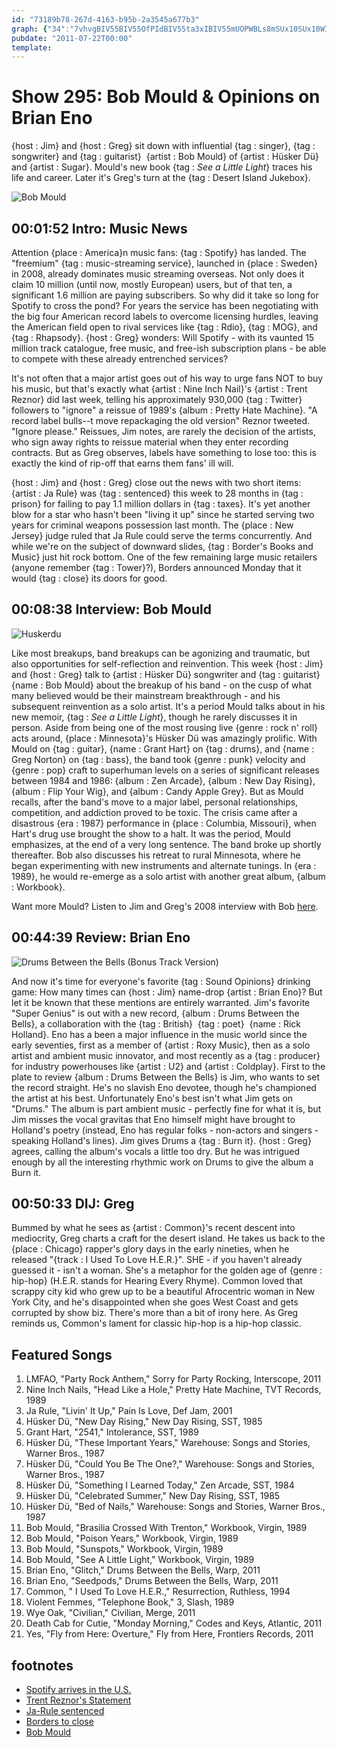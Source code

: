 ```yaml
---
id: "73189b78-267d-4163-b95b-2a3545a677b3"
graph: {"34":"7vhvgBIV55BIV55OfPIdBIV55ta3xIBIV55mUOPWBLs8mSUx10SUx10WI5TMWI5TMr2EcsBCQx8pUGfMBAK0OpUGfMWB31ZpUGfMpUGfMrz7MBBAK0OBCQx8BAK0OWB31ZlDMFTuEp1AJgqL9lDMFT","EE":"BGRoHSN41FSN41FZoRzZBJkyaSN41FBKDulSN41FBD5UhSN41FBHkxHSN41F3jrd1BD5UhBD5Uhs2R86BD5UhWG4VEBD5UhE3sPfBHkxHTARUiKpSjej8LuM","22F":"X6cfdgMit6igtknmckbYmckbYtr3Rb3koZSmckbY1QNn4mckbYBBhq7mckbYgMit6igtknYBP4xigtknYBP4xgqUbKBHm1GgMit6","2C9":"1MqICGM63V1MqICMOJ5z1MqICcseeE"}
pubdate: "2011-07-22T00:00"
template: 
---
```






# Show 295: Bob Mould & Opinions on Brian Eno

{host : Jim} and {host : Greg} sit down with influential {tag : singer}, {tag : songwriter} and {tag : guitarist}  {artist : Bob Mould} of {artist : Hüsker Dü} and {artist : Sugar}. Mould's new book {tag : *See a Little Light*} traces his life and career. Later it's Greg's turn at the {tag : Desert Island Jukebox}.

![Bob Mould](https://static.soundopinions.org/images/2011/bobmould.jpg)



## 00:01:52 Intro: Music News

Attention {place : America}n music fans: {tag : Spotify} has landed. The "freemium" {tag : music-streaming service}, launched in {place : Sweden} in 2008, already dominates music streaming overseas. Not only does it claim 10 million (until now, mostly European) users, but of that ten, a significant 1.6 million are paying subscribers. So why did it take so long for Spotify to cross the pond? For years the service has been negotiating with the big four American record labels to overcome licensing hurdles, leaving the American field open to rival services like {tag : Rdio}, {tag : MOG}, and {tag : Rhapsody}. {host : Greg} wonders: Will Spotify - with its vaunted 15 million track catalogue, free music, and free-ish subscription plans - be able to compete with these already entrenched services?

It's not often that a major artist goes out of his way to urge fans NOT to buy his music, but that's exactly what {artist : Nine Inch Nail}'s {artist : Trent Reznor} did last week, telling his approximately 930,000 {tag : Twitter} followers to "ignore" a reissue of 1989's {album : Pretty Hate Machine}. "A record label bulls--t move repackaging the old version" Reznor tweeted. "Ignore please." Reissues, Jim notes, are rarely the decision of the artists, who sign away rights to reissue material when they enter recording contracts. But as Greg observes, labels have something to lose too: this is exactly the kind of rip-off that earns them fans' ill will.

{host : Jim} and {host : Greg} close out the news with two short items: {artist : Ja Rule} was {tag : sentenced} this week to 28 months in {tag : prison} for failing to pay 1.1 million dollars in {tag : taxes}. It's yet another blow for a star who hasn't been "living it up" since he started serving two years for criminal weapons possession last month. The {place : New Jersey} judge ruled that Ja Rule could serve the terms concurrently. And while we're on the subject of downward slides, {tag : Border's Books and Music} just hit rock bottom. One of the few remaining large music retailers (anyone remember {tag : Tower}?), Borders announced Monday that it would {tag : close} its doors for good.



## 00:08:38 Interview: Bob Mould

![Huskerdu](https://static.soundopinions.org/assets/295/EE0.jpg)

Like most breakups, band breakups can be agonizing and traumatic, but also opportunities for self-reflection and reinvention. This week {host : Jim} and {host : Greg} talk to {artist : Hüsker Dü} songwriter and {tag : guitarist}  {name : Bob Mould} about the breakup of his band - on the cusp of what many believed would be their mainstream breakthrough - and his subsequent reinvention as a solo artist. It's a period Mould talks about in his new memoir, {tag : *See a Little Light*}, though he rarely discusses it in person. Aside from being one of the most rousing live {genre : rock n' roll} acts around, {place : Minnesota}'s Hüsker Dü was amazingly prolific. With Mould on {tag : guitar}, {name : Grant Hart} on {tag : drums}, and {name : Greg Norton} on {tag : bass}, the band took {genre : punk} velocity and {genre : pop} craft to superhuman levels on a series of significant releases between 1984 and 1986: {album : Zen Arcade}, {album : New Day Rising}, {album : Flip Your Wig}, and {album : Candy Apple Grey}. But as Mould recalls, after the band's move to a major label, personal relationships, competition, and addiction proved to be toxic. The crisis came after a disastrous {era : 1987} performance in {place : Columbia, Missouri}, when Hart's drug use brought the show to a halt. It was the period, Mould emphasizes, at the end of a very long sentence. The band broke up shortly thereafter. Bob also discusses his retreat to rural Minnesota, where he began experimenting with new instruments and alternate tunings. In {era : 1989}, he would re-emerge as a solo artist with another great album, {album : Workbook}.

Want more Mould? Listen to Jim and Greg's 2008 interview with Bob [here](/show/119/).



## 00:44:39 Review: Brian Eno

![Drums Between the Bells (Bonus Track Version)](https://static.soundopinions.org/assets/295/22F0.jpg)

And now it's time for everyone's favorite {tag : Sound Opinions} drinking game: How many times can {host : Jim} name-drop {artist : Brian Eno}? But let it be known that these mentions are entirely warranted. Jim's favorite "Super Genius" is out with a new record, {album : Drums Between the Bells}, a collaboration with the {tag : British}  {tag : poet}  {name : Rick Holland}. Eno has a been a major influence in the music world since the early seventies, first as a member of {artist : Roxy Music}, then as a solo artist and ambient music innovator, and most recently as a {tag : producer} for industry powerhouses like {artist : U2} and {artist : Coldplay}. First to the plate to review {album : Drums Between the Bells} is Jim, who wants to set the record straight. He's no slavish Eno devotee, though he's championed the artist at his best. Unfortunately Eno's best isn't what Jim gets on "Drums." The album is part ambient music - perfectly fine for what it is, but Jim misses the vocal gravitas that Eno himself might have brought to Holland's poetry (instead, Eno has regular folks - non-actors and singers - speaking Holland's lines). Jim gives Drums a {tag : Burn it}. {host : Greg} agrees, calling the album's vocals a little too dry. But he was intrigued enough by all the interesting rhythmic work on Drums to give the album a Burn it.



## 00:50:33 DIJ: Greg

Bummed by what he sees as {artist : Common}'s recent descent into mediocrity, Greg charts a craft for the desert island. He takes us back to the {place : Chicago} rapper's glory days in the early nineties, when he released "{track : I Used To Love H.E.R.}". SHE - if you haven't already guessed it - isn't a woman. She's a metaphor for the golden age of {genre : hip-hop} (H.E.R. stands for Hearing Every Rhyme). Common loved that scrappy city kid who grew up to be a beautiful Afrocentric woman in New York City, and he's disappointed when she goes West Coast and gets corrupted by show biz. There's more than a bit of irony here. As Greg reminds us, Common's lament for classic hip-hop is a hip-hop classic.



## Featured Songs

1. LMFAO, "Party Rock Anthem," Sorry for Party Rocking, Interscope, 2011
2. Nine Inch Nails, "Head Like a Hole," Pretty Hate Machine, TVT Records, 1989
3. Ja Rule, "Livin' It Up," Pain Is Love, Def Jam, 2001
4. Hüsker Dü, "New Day Rising," New Day Rising, SST, 1985
5. Grant Hart, "2541," Intolerance, SST, 1989
6. Hüsker Dü, "These Important Years," Warehouse: Songs and Stories, Warner Bros., 1987
7. Hüsker Dü, "Could You Be The One?," Warehouse: Songs and Stories, Warner Bros., 1987
8. Hüsker Dü, "Something I Learned Today," Zen Arcade, SST, 1984
9. Hüsker Dü, "Celebrated Summer," New Day Rising, SST, 1985
10. Hüsker Dü, "Bed of Nails," Warehouse: Songs and Stories, Warner Bros., 1987
11. Bob Mould, "Brasilia Crossed With Trenton," Workbook, Virgin, 1989
12. Bob Mould, "Poison Years," Workbook, Virgin, 1989
13. Bob Mould, "Sunspots," Workbook, Virgin, 1989
14. Bob Mould, "See A Little Light," Workbook, Virgin, 1989
15. Brian Eno, "Glitch," Drums Between the Bells, Warp, 2011
16. Brian Eno, "Seedpods," Drums Between the Bells, Warp, 2011
17. Common, " I Used To Love H.E.R.," Resurrection, Ruthless, 1994
18. Violent Femmes, "Telephone Book," 3, Slash, 1989
19. Wye Oak, "Civilian," Civilian, Merge, 2011
20. Death Cab for Cutie, "Monday Morning," Codes and Keys, Atlantic, 2011
21. Yes, "Fly from Here: Overture," Fly from Here, Frontiers Records, 2011



## footnotes

- [Spotify arrives in the U.S.](http://abcnews.go.com/Technology/spotify-us-launch-revolutionary-music-streaming-service/story?id=14075814)
- [Trent Reznor's Statement](http://www.billboard.com/biz/articles/news/1177062/trent-reznor-tells-fans-on-twitter-to-ignore-re-release-of-pretty-hate)
- [Ja-Rule sentenced](http://artsbeat.blogs.nytimes.com/2011/07/18/ja-rule-sentenced-for-failing-to-pay-taxes/)
- [Borders to close](http://www.reuters.com/article/2011/07/18/borders-liquidation-idUSN1E76H1LQ20110718)
- [Bob Mould](http://bobmould.com/)